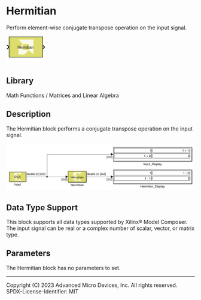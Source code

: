 # Hermitian

Perform element-wise conjugate transpose operation on the input signal.

![](./Images/block.png)

## Library

Math Functions / Matrices and Linear Algebra


## Description

The Hermitian block performs a conjugate transpose operation on the
input signal.


![](./Images/gse1532106955868.png)

## Data Type Support

This block supports all data types supported by Xilinx® Model Composer.
The input signal can be real or a complex number of scalar, vector, or
matrix type.

## Parameters

The Hermitian block has no parameters to set.

--------------
Copyright (C) 2023 Advanced Micro Devices, Inc. All rights reserved.
SPDX-License-Identifier: MIT
